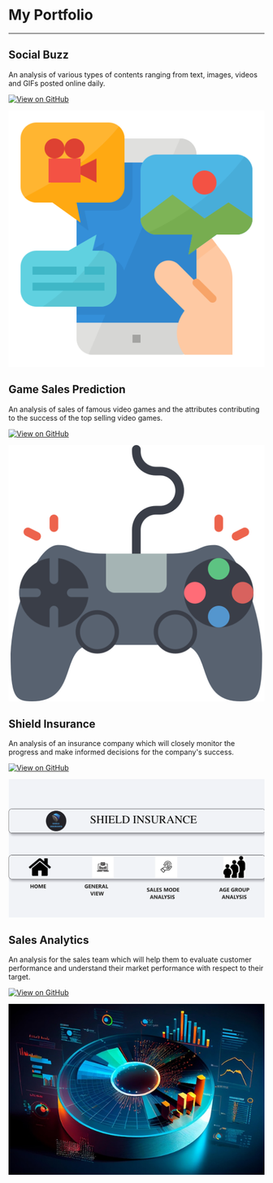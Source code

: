 # My Portfolio
---
## Social Buzz

An analysis of various types of contents ranging from text, images, videos and GIFs posted online daily.

[![View on GitHub](https://img.shields.io/badge/Github-View_on_GitHub-blue?logo=GitHub)](https://github.com/sameerbeloshe/Social-buzz)

<center><img src="assets/img/SocialBuzz.png"/></center>

## Game Sales Prediction

An analysis of sales of famous video games and the attributes contributing to the success of the top selling video games.

[![View on GitHub](https://img.shields.io/badge/Github-View_on_GitHub-blue?logo=GitHub)](https://github.com/sameerbeloshe/Social-buzz)

<center><img src="assets/img/VideoGame.png"/></center>


## Shield Insurance

An analysis of an insurance company which will closely monitor the progress and make informed decisions for the company's success.

[![View on GitHub](https://img.shields.io/badge/Github-View_on_GitHub-blue?logo=GitHub)](https://github.com/sameerbeloshe/Social-buzz)

<center><img src="assets/img/ShieldInsurance.png"/></center>


## Sales Analytics

An analysis for the sales team which will help them to evaluate customer performance and understand their market performance with respect to their target.

[![View on GitHub](https://img.shields.io/badge/Github-View_on_GitHub-blue?logo=GitHub)](https://github.com/sameerbeloshe/Social-buzz)

<center><img src="assets/img/SalesAnalytics.jpg"/></center>
